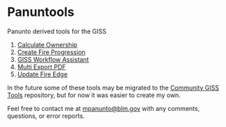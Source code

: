 # Panuntools
Panunto derived tools for the GISS

1) [Calculate Ownership](docs/README_CalculateOwnership.md)
2) [Create Fire Progression](docs/README_CreateFireProgression.md)
3) [GISS Workflow Assistant](docs/README_CalculateEventGeometry_CopyGDB.md)
4) [Multi Export PDF](docs/README_MultiExportPDF.md)
5) [Update Fire Edge](docs/README_UpdateFireEdge.md)


In the future some of these tools may be migrated to the [Community GISS Tools](https://github.com/smHooper/giss_community_tools) repository, but for now it was easier to create my own.

Feel free to contact me at mpanunto@blm.gov with any comments, questions, or error reports.
